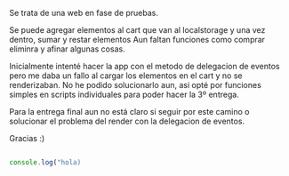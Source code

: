 Se trata de una web en fase de pruebas.

Se puede agregar elementos al cart que van al localstorage y una vez dentro, sumar y restar elementos
Aun faltan funciones como comprar eliminra y afinar algunas cosas.

Inicialmente intenté hacer la app con el metodo de delegacion de eventos pero me daba un fallo 
al cargar los elementos en el cart y no se renderizaban. No he podido solucionarlo aun,
asi opté por funciones simples en scripts individuales para poder hacer la 3º entrega.

Para la entrega final aun no está claro si seguir por este camino o solucionar el problema del render con la delegacion de eventos.

Gracias :)


```javascript

console.log("hola)
